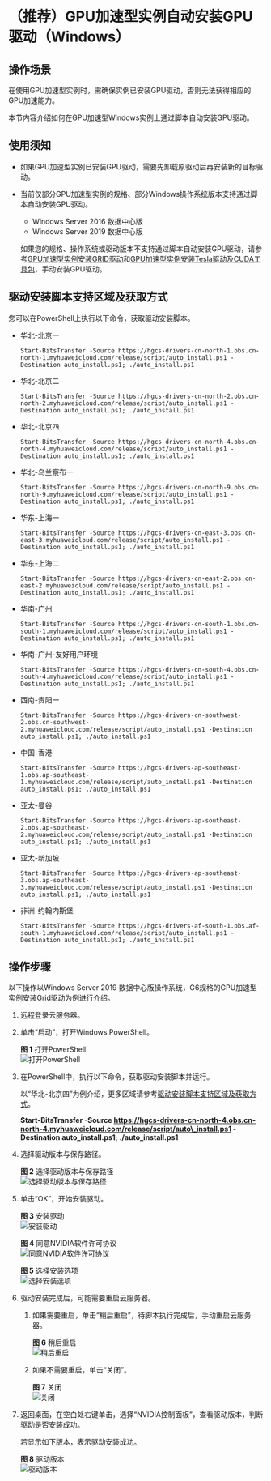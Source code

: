 # （推荐）GPU加速型实例自动安装GPU驱动（Windows）<a name="ecs_03_0222"></a>

## 操作场景<a name="section922983752014"></a>

在使用GPU加速型实例时，需确保实例已安装GPU驱动，否则无法获得相应的GPU加速能力。

本节内容介绍如何在GPU加速型Windows实例上通过脚本自动安装GPU驱动。

## 使用须知<a name="section163613118219"></a>

-   如果GPU加速型实例已安装GPU驱动，需要先卸载原驱动后再安装新的目标驱动。
-   当前仅部分GPU加速型实例的规格、部分Windows操作系统版本支持通过脚本自动安装GPU驱动。

    -   Windows Server 2016 数据中心版
    -   Windows Server 2019 数据中心版

    如果您的规格、操作系统或驱动版本不支持通过脚本自动安装GPU驱动，请参考[GPU加速型实例安装GRID驱动](GPU加速型实例安装GRID驱动.md)和[GPU加速型实例安装Tesla驱动及CUDA工具包](GPU加速型实例安装Tesla驱动及CUDA工具包.md)，手动安装GPU驱动。

## 驱动安装脚本支持区域及获取方式<a name="section14165102314255"></a>

您可以在PowerShell上执行以下命令，获取驱动安装脚本。

-   华北-北京一

    ```
    Start-BitsTransfer -Source https://hgcs-drivers-cn-north-1.obs.cn-north-1.myhuaweicloud.com/release/script/auto_install.ps1 -Destination auto_install.ps1; ./auto_install.ps1
    ```

-   华北-北京二

    ```
    Start-BitsTransfer -Source https://hgcs-drivers-cn-north-2.obs.cn-north-2.myhuaweicloud.com/release/script/auto_install.ps1 -Destination auto_install.ps1; ./auto_install.ps1
    ```

-   华北-北京四

    ```
    Start-BitsTransfer -Source https://hgcs-drivers-cn-north-4.obs.cn-north-4.myhuaweicloud.com/release/script/auto_install.ps1 -Destination auto_install.ps1; ./auto_install.ps1
    ```

-   华北-乌兰察布一

    ```
    Start-BitsTransfer -Source https://hgcs-drivers-cn-north-9.obs.cn-north-9.myhuaweicloud.com/release/script/auto_install.ps1 -Destination auto_install.ps1; ./auto_install.ps1
    ```

-   华东-上海一

    ```
    Start-BitsTransfer -Source https://hgcs-drivers-cn-east-3.obs.cn-east-3.myhuaweicloud.com/release/script/auto_install.ps1 -Destination auto_install.ps1; ./auto_install.ps1
    ```

-   华东-上海二

    ```
    Start-BitsTransfer -Source https://hgcs-drivers-cn-east-2.obs.cn-east-2.myhuaweicloud.com/release/script/auto_install.ps1 -Destination auto_install.ps1; ./auto_install.ps1
    ```

-   华南-广州

    ```
    Start-BitsTransfer -Source https://hgcs-drivers-cn-south-1.obs.cn-south-1.myhuaweicloud.com/release/script/auto_install.ps1 -Destination auto_install.ps1; ./auto_install.ps1
    ```

-   华南-广州-友好用户环境

    ```
    Start-BitsTransfer -Source https://hgcs-drivers-cn-south-4.obs.cn-south-4.myhuaweicloud.com/release/script/auto_install.ps1 -Destination auto_install.ps1; ./auto_install.ps1
    ```

-   西南-贵阳一

    ```
    Start-BitsTransfer -Source https://hgcs-drivers-cn-southwest-2.obs.cn-southwest-2.myhuaweicloud.com/release/script/auto_install.ps1 -Destination auto_install.ps1; ./auto_install.ps1
    ```

-   中国-香港

    ```
    Start-BitsTransfer -Source https://hgcs-drivers-ap-southeast-1.obs.ap-southeast-1.myhuaweicloud.com/release/script/auto_install.ps1 -Destination auto_install.ps1; ./auto_install.ps1
    ```

-   亚太-曼谷

    ```
    Start-BitsTransfer -Source https://hgcs-drivers-ap-southeast-2.obs.ap-southeast-2.myhuaweicloud.com/release/script/auto_install.ps1 -Destination auto_install.ps1; ./auto_install.ps1
    ```

-   亚太-新加坡

    ```
    Start-BitsTransfer -Source https://hgcs-drivers-ap-southeast-3.obs.ap-southeast-3.myhuaweicloud.com/release/script/auto_install.ps1 -Destination auto_install.ps1; ./auto_install.ps1
    ```

-   非洲-约翰内斯堡

    ```
    Start-BitsTransfer -Source https://hgcs-drivers-af-south-1.obs.af-south-1.myhuaweicloud.com/release/script/auto_install.ps1 -Destination auto_install.ps1; ./auto_install.ps1
    ```

## 操作步骤<a name="section19871421172610"></a>

以下操作以Windows Server 2019 数据中心版操作系统，G6规格的GPU加速型实例安装Grid驱动为例进行介绍。

1.  远程登录云服务器。

1.  单击“启动”，打开Windows PowerShell。

    **图 1**  打开PowerShell<a name="fig37704221519"></a>  
    ![](figures/打开PowerShell.png "打开PowerShell")

2.  在PowerShell中，执行以下命令，获取驱动安装脚本并运行。

    以“华北-北京四”为例介绍，更多区域请参考[驱动安装脚本支持区域及获取方式](#section14165102314255)。

    **Start-BitsTransfer -Source https://hgcs-drivers-cn-north-4.obs.cn-north-4.myhuaweicloud.com/release/script/auto\_install.ps1 -Destination auto\_install.ps1; ./auto\_install.ps1**

1.  选择驱动版本与保存路径。

    **图 2**  选择驱动版本与保存路径<a name="fig1341524132811"></a>  
    ![](figures/选择驱动版本与保存路径.png "选择驱动版本与保存路径")

2.  单击“OK”，开始安装驱动。

    **图 3**  安装驱动<a name="fig15730341102813"></a>  
    ![](figures/安装驱动.png "安装驱动")

    **图 4**  同意NVIDIA软件许可协议<a name="fig1951905290"></a>  
    ![](figures/同意NVIDIA软件许可协议.png "同意NVIDIA软件许可协议")

    **图 5**  选择安装选项<a name="fig107761811102915"></a>  
    ![](figures/选择安装选项.png "选择安装选项")

3.  驱动安装完成后，可能需要重启云服务器。
    1.  如果需要重启，单击“稍后重启”，待脚本执行完成后，手动重启云服务器。

        **图 6**  稍后重启<a name="fig116661637193213"></a>  
        ![](figures/稍后重启.png "稍后重启")

    2.  如果不需要重启，单击“关闭”。

        **图 7**  关闭<a name="fig11103181153316"></a>  
        ![](figures/关闭.png "关闭")

4.  返回桌面，在空白处右键单击，选择“NVIDIA控制面板”，查看驱动版本，判断驱动是否安装成功。

    若显示如下版本，表示驱动安装成功。

    **图 8**  驱动版本<a name="fig19371215348"></a>  
    ![](figures/驱动版本.png "驱动版本")

